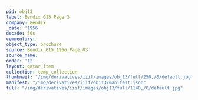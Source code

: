 ```yaml
---
pid: obj13
label: Bendix G15 Page 3
company: Bendix
_date: '1956'
decade: 50s
commentary:
object_type: brochure
source: Bendix_G15_1956_Page_03
source_name:
order: '12'
layout: qatar_item
collection: temp_collection
thumbnail: "/img/derivatives/iiif/images/obj13/full/250,/0/default.jpg"
manifest: "/img/derivatives/iiif/obj13/manifest.json"
full: "/img/derivatives/iiif/images/obj13/full/1140,/0/default.jpg"
---
```

